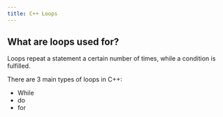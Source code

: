 ```yaml
---
title: C++ Loops
---
```


## What are loops used for?  
Loops repeat a statement a certain number of times, while a condition is fulfilled.  

There are 3  main types of loops in C++:  
- While
- do
- for
